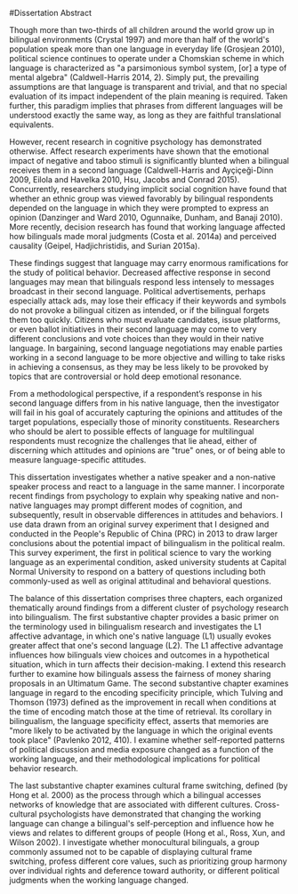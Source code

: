 #Dissertation Abstract

Though more than two-thirds of all children around the world grow up in bilingual environments (Crystal 1997) and more than half of the world's population speak more than one language in everyday life (Grosjean 2010), political science continues to operate under a Chomskian scheme in which language is characterized as "a parsimonious symbol system, [or] a type of mental algebra" (Caldwell-Harris 2014, 2). Simply put, the prevailing assumptions are that language is transparent and trivial, and that no special evaluation of its impact independent of the plain meaning is required. Taken further, this paradigm implies that phrases from different languages will be understood exactly the same way, as long as they are faithful translational equivalents.

However, recent research in cognitive psychology has demonstrated otherwise. Affect research experiments have shown that the emotional impact of negative and taboo stimuli is significantly blunted when a bilingual receives them in a second language (Caldwell-Harris and Ayçiçeği-Dinn 2009, Eilola and Havelka 2010, Hsu, Jacobs and Conrad 2015). Concurrently, researchers studying implicit social cognition have found that whether an ethnic group was viewed favorably by bilingual respondents depended on the language in which they were prompted to express an opinion (Danzinger and Ward 2010, Ogunnaike, Dunham, and Banaji 2010). More recently, decision research has found that working language affected how bilinguals made moral judgments (Costa et al. 2014a) and perceived causality (Geipel, Hadjichristidis, and Surian 2015a).

These findings suggest that language may carry enormous ramifications for the study of political behavior. Decreased affective response in second languages may mean that bilinguals respond less intensely to messages broadcast in their second language. Political advertisements, perhaps especially attack ads, may lose their efficacy if their keywords and symbols do not provoke a bilingual citizen as intended, or if the bilingual forgets them too quickly. Citizens who must evaluate candidates, issue platforms, or even ballot initiatives in their second language may come to very different conclusions and vote choices than they would in their native language. In bargaining, second language negotiations may enable parties working in a second language to be more objective and willing to take risks in achieving a consensus, as they may be less likely to be provoked by topics that are controversial or hold deep emotional resonance. 

From a methodological perspective, if a respondent’s response in his second language differs from in his native language, then the investigator will fail in his goal of accurately capturing the opinions and attitudes of the target populations, especially those of minority constituents. Researchers who should be alert to possible effects of language for multilingual respondents must recognize the challenges that lie ahead, either of discerning which attitudes and opinions are "true" ones, or of being able to measure language-specific attitudes. 

This dissertation investigates whether a native speaker and a non-native speaker process and react to a language in the same manner. I incorporate recent findings from psychology to explain why speaking native and non-native languages may prompt different modes of cognition, and subsequently, result in observable differences in attitudes and behaviors. I use data drawn from an original survey experiment that I designed and conducted in the People's Republic of China (PRC) in 2013 to draw larger conclusions about the potential impact of bilingualism in the political realm. This survey experiment, the first in political science to vary the working language as an experimental condition, asked university students at Capital Normal University to respond on a battery of questions including both commonly-used as well as original attitudinal and behavioral questions. 

The balance of this dissertation comprises three chapters, each organized thematically around findings from a different cluster of psychology research into bilingualism. The first substantive chapter provides a basic primer on the terminology used in bilingualism research and investigates the L1 affective advantage, in which one's native language (L1) usually evokes greater affect that one's second language (L2). The L1 affective advantage influences how bilinguals view choices and outcomes in a hypothetical situation, which in turn affects their decision-making. I extend this research further to examine how bilinguals assess the fairness of money sharing proposals in an Ultimatum Game. 
The second substantive chapter examines language in regard to the encoding specificity principle, which Tulving and Thomson (1973) defined as the improvement in recall when conditions at the time of encoding match those at the time of retrieval. Its corollary in bilingualism, the language specificity effect, asserts that memories are "more likely to be activated by the language in which the original events took place" (Pavlenko 2012, 410). I examine whether self-reported patterns of political discussion and media exposure changed as a function of the working language, and their methodological implications for political behavior research.

The last substantive chapter examines cultural frame switching, defined (by Hong et al. 2000) as the process through which a bilingual accesses networks of knowledge that are associated with different cultures. Cross-cultural psychologists have demonstrated that changing the working language can change a bilingual's self-perception and influence how he views and relates to different groups of people (Hong et al., Ross, Xun, and Wilson 2002). I investigate whether monocultural bilinguals, a group commonly assumed not to be capable of displaying cultural frame switching, profess different core values, such as prioritizing group harmony over individual rights and deference toward authority, or different political judgments when the working language changed.
